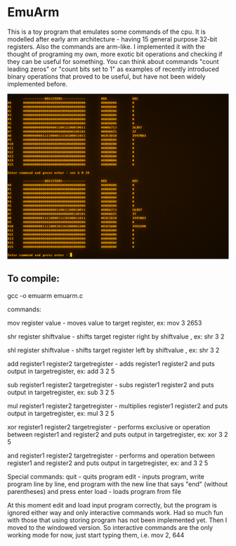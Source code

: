 # EmuArm

This is a toy program that emulates some commands of the cpu.
It is modelled after early arm architecture - having 15 general purpose 32-bit registers.
Also the commands are arm-like.
I implemented it with the thought of programing my own, more exotic bit operations and checking if they can be useful for something.
You can think about commands "count leading zeros" or "count bits set to 1" as examples of recently introduced binary operations that proved to be useful, but have not been widely implemented before.

![Screenshot](https://github.com/mkudla/EmuArm/blob/master/program.png)


## To compile:

gcc -o emuarm emuarm.c

commands:

mov register value
    - moves value to target register, ex: mov 3 2653
    
shr register shiftvalue
    - shifts target register right by shiftvalue , ex: shr 3 2

shl register shiftvalue
    - shifts target register left by shiftvalue , ex: shr 3 2

add register1 register2 targetregister
    - adds register1 register2 and puts output in targetregister, ex: add 3 2 5


sub register1 register2 targetregister
    - subs register1 register2 and puts output in targetregister, ex: sub 3 2 5

mul register1 register2 targetregister
    - multiplies register1 register2 and puts output in targetregister, ex: mul 3 2 5

xor register1 register2 targetregister
    - performs exclusive or operation between register1 and register2 and puts output in targetregister, ex: xor 3 2 5


and register1 register2 targetregister
    - performs and operation between register1 and register2 and puts output in targetregister, ex: and 3 2 5

    
Special commands:
quit - quits program
edit - inputs program, write program line by line, end program with the new line that says "end" (without parentheses) and press enter 
load - loads program from file

At this moment edit and load input program correctly, but the program is ignored either way and only interactive commands work.
Had so much fun with those that using storing program has not been implemented yet. Then I moved to the windowed version.
So interactive commands are the only working mode for now, just start typing them, i.e. mov 2, 644
